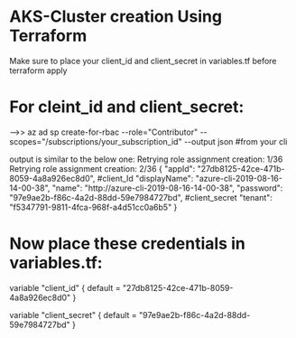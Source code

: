 # AKS-Cluster creation Using Terraform

Make sure to place your client_id and client_secret in variables.tf before terraform apply

# For cleint_id and client_secret:
-->> az ad sp create-for-rbac --role="Contributor" --scopes="/subscriptions/your_subscription_id" --output json     #from your cli


output is similar to the below one:
Retrying role assignment creation: 1/36
Retrying role assignment creation: 2/36
{
  "appId": "27db8125-42ce-471b-8059-4a8a926ec8d0",    #client_Id
  "displayName": "azure-cli-2019-08-16-14-00-38",
  "name": "http://azure-cli-2019-08-16-14-00-38",
  "password": "97e9ae2b-f86c-4a2d-88dd-59e7984727bd",  #client_secret
  "tenant": "f5347791-9811-4fca-968f-a4d51cc0a6b5"
}


# Now place these credentials in variables.tf:

variable "client_id" { default = "27db8125-42ce-471b-8059-4a8a926ec8d0" }

variable "client_secret" { default = "97e9ae2b-f86c-4a2d-88dd-59e7984727bd" }

